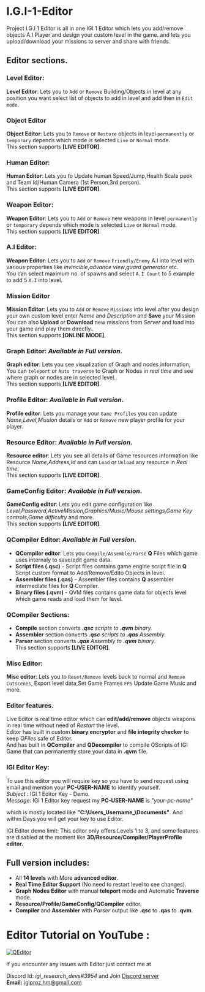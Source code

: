 # I.G.I-1-Editor

Project I.G.I 1 Editor is all in one IGI 1 Editor which lets you add/remove objects A.I Player and design your custom level in the game.
and lets you upload/download your missions to server and share with friends.

## Editor sections.
### Level Editor:
**Level Editor**: Lets you to `Add` or `Remove` Building/Objects in level at any position you want select list of objects to add in level and add then in `Edit mode`.</br>

### Object Editor
**Object Editor**: Lets you to `Remove` or `Restore` objects in level `permanently` or `temporary` depends which mode is selected `Live` or `Normal` mode.</br>
This section supports **[LIVE EDITOR]**.

### Human Editor:
**Human Editor**: Lets you to Update human Speed/Jump,Health Scale peek and Team Id/Human Camera (1st Person,3rd person).</br>
This section supports **[LIVE EDITOR]**.

### Weapon Editor:
**Weapon Editor**: Lets you to `Add` or `Remove` new weapons in level `permanently` or `temporary` depends which mode is selected `Live` or `Normal` mode.</br>
This section supports **[LIVE EDITOR]**.

### A.I Editor:
**Weapon Editor**: Lets you to `Add` or `Remove` `Friendly/Enemy` A.I into level with various properties like _invincible_,_advance view_,_guard generator_ etc.</br>
You can select maximum no. of spawns and select `A.I Count` to 5 example to add 5 `A.I` into level.

### Mission Editor
**Mission Editor**: Lets you to `Add` or `Remove` `Missions` into level after you design your own custom level enter _Name_ and _Description_ and **Save** your Mission</br>
You can also **Upload** or **Download** new missions from _Server_ and load into your game and play them directly..</br>
This section supports **[ONLINE MODE]**.

### Graph Editor: **_Available in Full version_**.</br> 
**Graph editor**: Lets you see visualization of Graph and nodes information, You can `teleport` or `Auto traverse` to Graph or Nodes in _real time_ and see where graph or nodes are in selected level..</br>
This section supports **[LIVE EDITOR]**.</br>

### Profile Editor: **_Available in Full version_**.</br> 
**Profile editor**: Lets you manage your `Game Profiles` you can update _Name,Level,Mission_ details or  `Add` or `Remove` new player profile for your player.</br>

### Resource Editor: **_Available in Full version_**.</br> 
**Resource editor**: Lets you see all details of Game resources information like Resource _Name,Address,Id_ and can `Load` or `Unload` any resource in _Real time_.</br>
This section supports **[LIVE EDITOR]**.</br>

### GameConfig Editor: **_Available in Full version_**.</br> 
**GameConfig editor**: Lets you edit game configuration like _Level,Password,ActiveMission,Graphics/Music/Mouse settings,Game Key controls,Game difficulty_ and more.</br> 
This section supports **[LIVE EDITOR]**.</br>

### QCompiler Editor: **_Available in Full version_**.</br> 
* **QCompiler editor**: Lets you `Compile/Assemble/Parse` **Q** Files  which game uses internaly to save/edit game data.</br>
* **Script files (.qsc)** - Script files contains game engine script file in **Q** Script custom format to Add/Remove/Edito Objects in level. </br> 
* **Assembler files (.qas)** - Assembler files contains **Q** assembler intermediate files for **Q** Compiler. </br> 
* **Binary files (.qvm)** - QVM files contains game data for objects level which game reads and load them for level. </br> 
###  QCompiler Sections:
* **Compile** section converts _**.qsc** scripts to **.qvm** binary._</br>
* **Assembler** section converts _**.qsc** scripts to **.qas** Assembly_.</br> 
* **Parser** section converts _**.qas** Assembly to **.qvm** binary_.</br>
This section supports **[LIVE EDITOR]**.</br>

### Misc Editor:
**Misc editor**: Lets you to `Reset/Remove` levels back to normal and `Remove Cutscenes`, Export level data,Set Game Frames `FPS` Update Game Music and more.

### Editor features.
Live Editor is real time editor which can **edit/add/remove** objects weapons in real time without need of _Restart_ the level.</br> 
Editor has built in custom **binary encryptor** and **file integrity checker** to keep _QFiles_ safe of Editor.</br> 
And has built in **QCompiler** and **QDecompiler** to compile QScripts of IGI Game that can permanently store your data in **.qvm** file.</br> 

### IGI Editor Key:
To use this editor you will require key so you have to send request using email and mention your **PC-USER-NAME** to identify yourself.</br> 
_Subject_ : IGI 1 Editor Key - Demo.</br> 
_Message_: IGI 1 Editor key request my **PC-USER-NAME** is _"your-pc-name"_</br>  

which is mostly located like **"C:\Users\_Username_\Documents"**. And within Days you will get your key to use Editor.</br> 

IGI Editor demo limit:
This editor only offers Levels 1 to 3, and some features are disabled at the moment like **3D/Resource/Compiler/PlayerProfile editor.**</br> 

## Full version includes:
* All **14 levels** with More **advanced editor**.
* **Real Time Editor Support** (No need to restart level to see changes).
* **Graph Nodes Editor** with manual **teleport** mode and Automatic **Traverse** mode.
* **Resource/Profile/GameConfig/QCompiler** editor.
* **Compiler** and **Assembler** with _Parser_ output like **.qsc** to **.qas** to **.qvm**.

# Editor Tutorial on YouTube :
[![QEditor](https://img.youtube.com/vi/b53JAIG1qZQ/0.jpg)](https://www.youtube.com/watch?v=b53JAIG1qZQ)

If you encounter any issues with Editor just contact me at</br>

Discord Id: _igi_research_devs#3954_ and Join [Discord server](https://discord.gg/bfqYXqkf)</br>
**Email:** igiproz.hm@gmail.com</br>
